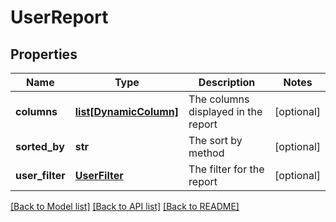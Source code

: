 # UserReport

## Properties
Name | Type | Description | Notes
------------ | ------------- | ------------- | -------------
**columns** | [**list[DynamicColumn]**](DynamicColumn.md) | The columns displayed in the report | [optional] 
**sorted_by** | **str** | The sort by method | [optional] 
**user_filter** | [**UserFilter**](UserFilter.md) | The filter for the report | [optional] 

[[Back to Model list]](../README.md#documentation-for-models) [[Back to API list]](../README.md#documentation-for-api-endpoints) [[Back to README]](../README.md)


